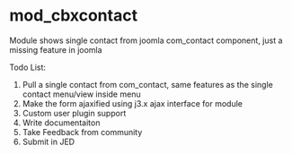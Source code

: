 mod_cbxcontact
==============

Module shows single contact from joomla com_contact component, just a missing feature in joomla


Todo List:

1. Pull a single contact from com_contact, same features as the single contact menu/view inside menu
2. Make the form ajaxified using j3.x ajax interface for module
3. Custom user plugin support
4. Write documentaiton
5. Take Feedback from community
6. Submit in JED
